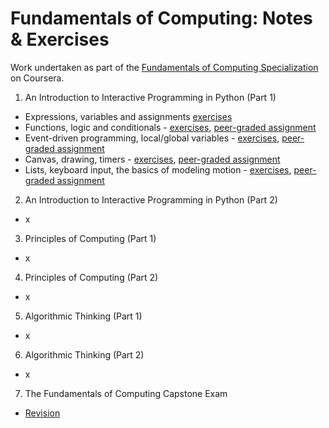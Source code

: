 # Fundamentals of Computing: Notes & Exercises

Work undertaken as part of the [Fundamentals of Computing Specialization](https://www.coursera.org/specializations/computer-fundamentals) on Coursera.

1. An Introduction to Interactive Programming in Python (Part 1)
  * Expressions, variables and assignments [exercises]()
  * Functions, logic and conditionals - [exercises](), [peer-graded assignment]()
  * Event-driven programming, local/global variables - [exercises](), [peer-graded assignment]()
  * Canvas, drawing, timers - [exercises](), [peer-graded assignment]()
  * Lists, keyboard input, the basics of modeling motion - [exercises](), [peer-graded assignment]()

2. An Introduction to Interactive Programming in Python (Part 2)
  * x 

3. Principles of Computing (Part 1)
  * x

4. Principles of Computing (Part 2)
  * x

5. Algorithmic Thinking (Part 1)
  * x

6. Algorithmic Thinking (Part 2)
  * x

7. The Fundamentals of Computing Capstone Exam
  * [Revision]()